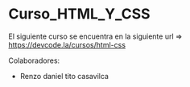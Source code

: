 # Curso_HTML_Y_CSS
El siguiente curso se encuentra en la siguiente url => https://devcode.la/cursos/html-css

Colaboradores: 

- Renzo daniel tito casavilca

